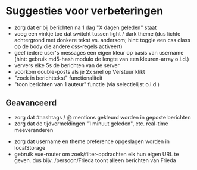 # Suggesties voor verbeteringen

+ zorg dat er bij berichten na 1 dag "X dagen geleden" staat
+ voeg een vinkje toe dat switcht tussen light / dark theme
  (dus lichte achtergrond met donkere tekst vs. andersom;
   hint: toggle een css class op de body die andere css-regels activeert)
+ geef iedere user's messages een eigen kleur op basis van username
  (hint: gebruik md5-hash modulo de lengte van een kleuren-array o.i.d.)
+ ververs elke 5s de berichten van de server
+ voorkom double-posts als je 2x snel op Verstuur klikt
+ "zoek in berichttekst" functionaliteit
+ "toon berichten van 1 auteur" functie (via selectielijst o.i.d.)

## Geavanceerd
+ zorg dat #hashtags / @ mentions gekleurd worden in geposte berichten
+ zorg dat de tijdvermeldingen "1 minuut geleden", etc. real-time meeveranderen
- zorg dat username en theme preference opgeslagen worden in localStorage
- gebruik vue-router om zoek/filter-opdrachten elk hun eigen URL te geven.
  dus bijv. /persoon/Frieda toont alleen berichten van Frieda
